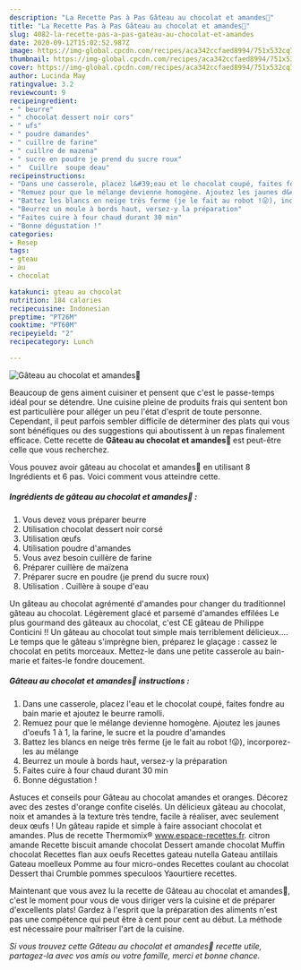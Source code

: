 ```yaml
---
description: "La Recette Pas à Pas Gâteau au chocolat et amandes🍫"
title: "La Recette Pas à Pas Gâteau au chocolat et amandes🍫"
slug: 4082-la-recette-pas-a-pas-gateau-au-chocolat-et-amandes
date: 2020-09-12T15:02:52.987Z
image: https://img-global.cpcdn.com/recipes/aca342ccfaed8994/751x532cq70/gateau-au-chocolat-et-amandes🍫-photo-principale-de-la-recette.jpg
thumbnail: https://img-global.cpcdn.com/recipes/aca342ccfaed8994/751x532cq70/gateau-au-chocolat-et-amandes🍫-photo-principale-de-la-recette.jpg
cover: https://img-global.cpcdn.com/recipes/aca342ccfaed8994/751x532cq70/gateau-au-chocolat-et-amandes🍫-photo-principale-de-la-recette.jpg
author: Lucinda May
ratingvalue: 3.2
reviewcount: 9
recipeingredient:
- " beurre"
- " chocolat dessert noir cors"
- " ufs"
- " poudre damandes"
- " cuillre de farine"
- " cuillre de mazena"
- " sucre en poudre je prend du sucre roux"
- "  Cuillre  soupe deau"
recipeinstructions:
- "Dans une casserole, placez l&#39;eau et le chocolat coupé, faites fondre au bain marie et ajoutez le beurre ramolli."
- "Remuez pour que le mélange devienne homogène. Ajoutez les jaunes d&#39;oeufs 1 à 1, la farine, le sucre et la poudre d&#39;amandes"
- "Battez les blancs en neige très ferme (je le fait au robot !😜), incorporez-les au mélange"
- "Beurrez un moule à bords haut, versez-y la préparation"
- "Faites cuire à four chaud durant 30 min"
- "Bonne dégustation !"
categories:
- Resep
tags:
- gteau
- au
- chocolat

katakunci: gteau au chocolat 
nutrition: 184 calories
recipecuisine: Indonesian
preptime: "PT26M"
cooktime: "PT60M"
recipeyield: "2"
recipecategory: Lunch

---
```



![Gâteau au chocolat et amandes🍫](https://img-global.cpcdn.com/recipes/aca342ccfaed8994/751x532cq70/gateau-au-chocolat-et-amandes🍫-photo-principale-de-la-recette.jpg)

Beaucoup de gens aiment cuisiner et pensent que c'est le passe-temps idéal pour se détendre. Une cuisine pleine de produits frais qui sentent bon est particulière pour alléger un peu l'état d'esprit de toute personne. Cependant, il peut parfois sembler difficile de déterminer des plats qui vous sont bénéfiques ou des suggestions qui aboutissent à un repas finalement efficace. Cette recette de <strong> Gâteau au chocolat et amandes🍫 </strong> est peut-être celle que vous recherchez.

<!--inarticleads1-->

Vous pouvez avoir gâteau au chocolat et amandes🍫 en utilisant 8 Ingrédients et 6 pas. Voici comment vous atteindre cette.

##### Ingrédients de gâteau au chocolat et amandes🍫 :

1. Vous devez vous préparer  beurre
1. Utilisation  chocolat dessert noir corsé
1. Utilisation  œufs
1. Utilisation  poudre d&#39;amandes
1. Vous avez besoin  cuillère de farine
1. Préparer  cuillère de maïzena
1. Préparer  sucre en poudre (je prend du sucre roux)
1. Utilisation  . Cuillère à soupe d&#39;eau


Un gâteau au chocolat agrémenté d&#39;amandes pour changer du traditionnel gâteau au chocolat. Légèrement glacé et parsemé d&#39;amandes effilées Le plus gourmand des gâteaux au chocolat, c&#39;est CE gâteau de Philippe Conticini !! Un gâteau au chocolat tout simple mais terriblement délicieux.… Le temps que le gâteau s&#39;imprègne bien, préparez le glaçage : cassez le chocolat en petits morceaux. Mettez-le dans une petite casserole au bain-marie et faites-le fondre doucement. 

<!--inarticleads2-->

##### Gâteau au chocolat et amandes🍫 instructions :

1. Dans une casserole, placez l&#39;eau et le chocolat coupé, faites fondre au bain marie et ajoutez le beurre ramolli.
1. Remuez pour que le mélange devienne homogène. Ajoutez les jaunes d&#39;oeufs 1 à 1, la farine, le sucre et la poudre d&#39;amandes
1. Battez les blancs en neige très ferme (je le fait au robot !😜), incorporez-les au mélange
1. Beurrez un moule à bords haut, versez-y la préparation
1. Faites cuire à four chaud durant 30 min
1. Bonne dégustation !


Astuces et conseils pour Gâteau au chocolat amandes et oranges. Décorez avec des zestes d&#39;orange confite ciselés. Un délicieux gâteau au chocolat, noix et amandes à la texture très tendre, facile à réaliser, avec seulement deux œufs ! Un gâteau rapide et simple à faire associant chocolat et amandes. Plus de recette Thermomix® www.espace-recettes.fr. citron amande Recette biscuit amande chocolat Dessert amande chocolat Muffin chocolat Recettes flan aux oeufs Recettes gateau nutella Gateau antillais Gateau moelleux Pomme au four micro-ondes Recettes coulant au chocolat Dessert thai Crumble pommes speculoos Yaourtiere recettes. 

<!--inarticleads1-->

<p>
Maintenant que vous avez lu la recette de Gâteau au chocolat et amandes🍫, c'est le moment pour vous de vous diriger vers la cuisine et de préparer d'excellents plats! Gardez à l'esprit que la préparation des aliments n'est pas une compétence qui peut être à cent pour cent au début. La méthode est nécessaire pour maîtriser l'art de la cuisine.
</p>

<p>
<i>Si vous trouvez cette Gâteau au chocolat et amandes🍫 recette utile, partagez-la avec vos amis ou votre famille, merci et bonne chance.</i>
</p>
